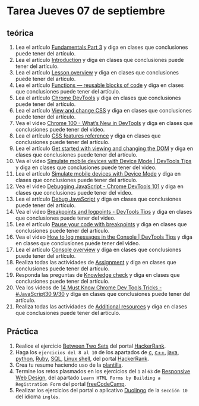 # Tarea Jueves 07 de septiembre

## teórica

1. Lea el artículo [Fundamentals Part 3](https://www.theodinproject.com/lessons/foundations-fundamentals-part-3) y diga en clases que conclusiones puede tener del artículo.
2. Lea el artículo [Introduction](https://www.theodinproject.com/lessons/foundations-fundamentals-part-3#introduction) y diga en clases que conclusiones puede tener del artículo.
3. Lea el artículo [Lesson overview](https://www.theodinproject.com/lessons/foundations-fundamentals-part-3#lesson-overview) y diga en clases que conclusiones puede tener del artículo.
4. Lea el artículo [Functions — reusable blocks of code](https://developer.mozilla.org/en-US/docs/Learn/JavaScript/Building_blocks/Functions) y diga en clases que conclusiones puede tener del artículo.
5. Lea el artículo [Chrome DevTools](https://developer.chrome.com/docs/devtools/) y diga en clases que conclusiones puede tener del artículo.
6. Lea el artículo [View and change CSS](https://developer.chrome.com/docs/devtools/css/) y diga en clases que conclusiones puede tener del artículo.
7. Vea el video [Chrome 100 - What’s New in DevTools](https://www.youtube.com/watch?v=DAD72grzDDc&ab_channel=GoogleChromeDevelopers) y diga en clases que conclusiones puede tener del video.
8. Lea el artículo [CSS features reference](https://developer.chrome.com/docs/devtools/css/reference/) y diga en clases que conclusiones puede tener del artículo.
9. Lea el artículo [Get started with viewing and changing the DOM](https://developer.chrome.com/docs/devtools/dom/) y diga en clases que conclusiones puede tener del artículo.
10. Vea el video [Simulate mobile devices with Device Mode | DevTools Tips](https://www.youtube.com/watch?v=f7kokNyRe7U&ab_channel=GoogleChromeDevelopers) y diga en clases que conclusiones puede tener del video.
11. Lea el artículo [Simulate mobile devices with Device Mode](https://developer.chrome.com/docs/devtools/device-mode/) y diga en clases que conclusiones puede tener del artículo.
12. Vea el video [Debugging JavaScript - Chrome DevTools 101](https://www.youtube.com/watch?v=H0XScE08hy8&ab_channel=GoogleChromeDevelopers) y diga en clases que conclusiones puede tener del video.
13. Lea el artículo [Debug JavaScript](https://developer.chrome.com/docs/devtools/javascript/) y diga en clases que conclusiones puede tener del artículo.
14. Vea el video [Breakpoints and logpoints - DevTools Tips](https://www.youtube.com/watch?v=JyHjoaUhAus&ab_channel=GoogleChromeDevelopers) y diga en clases que conclusiones puede tener del video.
15. Lea el artículo [Pause your code with breakpoints](https://developer.chrome.com/docs/devtools/javascript/breakpoints/) y diga en clases que conclusiones puede tener del artículo.
16. Vea el video [How to log messages in the Console | DevTools Tips](https://www.youtube.com/watch?v=76U0gtuV9AY&ab_channel=GoogleChromeDevelopers) y diga en clases que conclusiones puede tener del video.
17. Lea el artículo [Console overview](https://developer.chrome.com/docs/devtools/console/) y diga en clases que conclusiones puede tener del artículo.
18. Realiza todas las actividades de [Assignment](https://www.theodinproject.com/lessons/foundations-javascript-developer-tools#assignment) y diga en clases que conclusiones puede tener del artículo.
19. Responda las preguntas de [Knowledge check](https://www.theodinproject.com/lessons/foundations-javascript-developer-tools#knowledge-check) y diga en clases que conclusiones puede tener del artículo.
20. Vea los videos de [14 Must Know Chrome Dev Tools Tricks - #JavaScript30 9/30](https://www.youtube.com/watch?v=xkzDaKwinA8&ab_channel=WesBos) y diga en clases que conclusiones puede tener del artículo.
22. Realiza todas las actividades de [Additional resources](https://www.theodinproject.com/lessons/foundations-javascript-developer-tools#additional-resources) y diga en clases que conclusiones puede tener del artículo.

## Práctica

1. Realice el ejercicio [Between Two Sets](https://www.hackerrank.com/challenges/between-two-sets/problem?isFullScreen=false) del portal [HackerRank](https://www.hackerrank.com/dashboard).
2. Haga los `ejercicios del 8 al 10` de los apartados de [c](https://www.hackerrank.com/domains/c), [c++](https://www.hackerrank.com/domains/cpp), [java](https://www.hackerrank.com/domains/java), [python](https://www.hackerrank.com/domains/python), [Ruby](https://www.hackerrank.com/domains/ruby), [SQL](https://www.hackerrank.com/domains/sql), [Linux shell](https://www.hackerrank.com/domains/shell), del portal [HackerRank](https://www.hackerrank.com/dashboard).
3. Crea tu resume haciendo uso de la [plantilla](https://docs.google.com/document/d/1jfUa4HGBDjt2peJPQ0Wg1YhdGkCoSysS6QMT4u8bCic/edit?usp=sharing).
4. Termine los retos plasmados en los ejercicios del `1` al `63` de [Responsive Web Design](https://www.freecodecamp.org/learn/2022/responsive-web-design/), del apartado `Learn HTML Forms by Building a Registration Form` del portal [freeCodeCamp](https://www.freecodecamp.org/learn/).
5. Realizar los ejercicios del portal o aplicativo [Duolingo](https://www.duolingo.com/learn) de la `sección 10` del idioma `inglés`.
